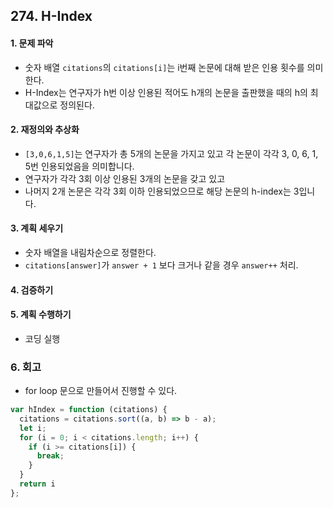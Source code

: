 ## 274. H-Index
#### 1. 문제 파악
- 숫자 배열 `citations`의 `citations[i]`는 i번째 논문에 대해 받은 인용 횟수를 의미한다.
- H-Index는 연구자가 h번 이상 인용된 적어도 h개의 논문을 출판했을 때의 h의 최대값으로 정의된다.
#### 2. 재정의와 추상화
- `[3,0,6,1,5]`는 연구자가 총 5개의 논문을 가지고 있고 각 논문이 각각 3, 0, 6, 1, 5번 인용되었음을 의미합니다. 
- 연구자가 각각 3회 이상 인용된 3개의 논문을 갖고 있고
- 나머지 2개 논문은 각각 3회 이하 인용되었으므로 해당 논문의 h-index는 3입니다.
#### 3. 계획 세우기
- 숫자 배열을 내림차순으로 정렬한다.
- `citations[answer]`가 `answer + 1` 보다 크거나 같을 경우 `answer++` 처리.
#### 4. 검증하기
#### 5. 계획 수행하기
- 코딩 실행

### 6. 회고
- for loop 문으로 만들어서 진행할 수 있다.
```javascript
var hIndex = function (citations) {
  citations = citations.sort((a, b) => b - a);
  let i;
  for (i = 0; i < citations.length; i++) {
    if (i >= citations[i]) {
      break;
    }
  }
  return i
};
```

